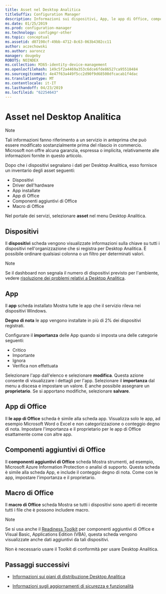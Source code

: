 ```yaml
---
title: Asset nel Desktop Analitica
titleSuffix: Configuration Manager
description: Informazioni sui dispositivi, App, le app di Office, componenti aggiuntivi di Office e macro di Office nel Desktop Analitica.
ms.date: 01/25/2019
ms.prod: configuration-manager
ms.technology: configmgr-other
ms.topic: conceptual
ms.assetid: d07198cf-49bb-4712-8c63-063b4302cc11
author: aczechowski
ms.author: aaroncz
manager: dougeby
ROBOTS: NOINDEX
ms.collection: M365-identity-device-management
ms.openlocfilehash: 149c5f2a4469a353c6dce6fde86527ca95518484
ms.sourcegitcommit: 4e47f63a449f5cc2d90f9d68500dfcacab1f4dac
ms.translationtype: MT
ms.contentlocale: it-IT
ms.lasthandoff: 04/23/2019
ms.locfileid: "62254643"
---
```

# <a name="assets-in-desktop-analytics"></a>Asset nel Desktop Analitica 

> [!Note]  
> Tali informazioni fanno riferimento a un servizio in anteprima che può essere modificato sostanzialmente prima del rilascio in commercio. Microsoft non offre alcuna garanzia, espressa o implicita, relativamente alle informazioni fornite in questo articolo.  

Dopo che i dispositivi segnalano i dati per Desktop Analitica, esso fornisce un inventario degli asset seguenti:
- Dispositivi  
- Driver dell'hardware  
- App installate  
- App di Office  
- Componenti aggiuntivi di Office  
- Macro di Office  

Nel portale dei servizi, selezionare **asset** nel menu Desktop Analitica.


## <a name="devices"></a>Dispositivi

Il **dispositivi** scheda vengono visualizzate informazioni sulla chiave su tutti i dispositivi nell'organizzazione che si registra per Desktop Analitica. È possibile ordinare qualsiasi colonna o un filtro per determinati valori.

> [!NOTE]  
> Se il dashboard non segnala il numero di dispositivi previsto per l'ambiente, vedere [risoluzione dei problemi relativi a Desktop Analitica](/sccm/desktop-analytics/troubleshooting).  



## <a name="apps"></a>App

Il **app** scheda installato Mostra tutte le app che il servizio rileva nei dispositivi Windows.

**Degno di nota** le app vengono installate in più di 2% dei dispositivi registrati. <!--You can change the threshold of "noteworthy" by {doing something}.--> 

Configurare il **importanza** delle App quando si imposta una delle categorie seguenti:

- Critico
- Importante
- Ignora
- Verifica non effettuata

Selezionare l'app dall'elenco e selezionare **modifica**. Questa azione consente di visualizzare i dettagli per l'app. Selezionare il **importanza** dal menu a discesa e impostare un valore. È anche possibile assegnare un **proprietario**. Se si apportano modifiche, selezionare **salvare**. 


## <a name="office-apps"></a>App di Office

Il **le app di Office** scheda è simile alla scheda app. Visualizza solo le app, ad esempio Microsoft Word o Excel e non categorizzazione o conteggio degno di nota. Impostare l'importanza e il proprietario per le app di Office esattamente come con altre app.


## <a name="office-add-ins"></a>Componenti aggiuntivi di Office

Il **componenti aggiuntivi di Office** scheda Mostra strumenti, ad esempio, Microsoft Azure Information Protection o analisi di supporto. Questa scheda è simile alla scheda App, e include il conteggio degno di nota. Come con le app, impostare l'importanza e il proprietario. 


## <a name="office-macros"></a>Macro di Office

Il **macro di Office** scheda Mostra se tutti i dispositivi sono aperti di recente tutti i file che è possono includere macro. 

<!-- (For a detailed list of these file types, see [File formats supported in the 2007 Office system (corrected)](https://blogs.technet.microsoft.com/office_resource_kit/2009/04/04/file-formats-supported-in-the-2007-office-system-corrected/) at the Office IT Pro blog.)
 -->

> [!NOTE]  
> Se si usa anche il [Readiness Toolkit](https://aka.ms/readinesstoolkit) per componenti aggiuntivi di Office e Visual Basic, Applications Edition (VBA), questa scheda vengono visualizzate anche dati aggiuntivi da tali dispositivi. 
> 
> Non è necessario usare il Toolkit di conformità per usare Desktop Analitica.  



## <a name="next-steps"></a>Passaggi successivi

- [Informazioni sui piani di distribuzione Desktop Analitica](/sccm/desktop-analytics/about-deployment-plans)  

- [Informazioni sugli aggiornamenti di sicurezza e funzionalità](/sccm/desktop-analytics/about-updates)  

